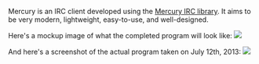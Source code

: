 Mercury is an IRC client developed using the [Mercury IRC library](http://github.com/zmansiv/mercury-lib-java). It aims to be very modern, lightweight, easy-to-use, and well-designed.

Here's a mockup image of what the completed program will look like:
![](http://dl.dropboxusercontent.com/u/17935845/ShareX/mercury.png)

And here's a screenshot of the actual program taken on July 12th, 2013:
![](http://dl.dropboxusercontent.com/u/17935845/ShareX/2013-07-12_13-04-29.png)
